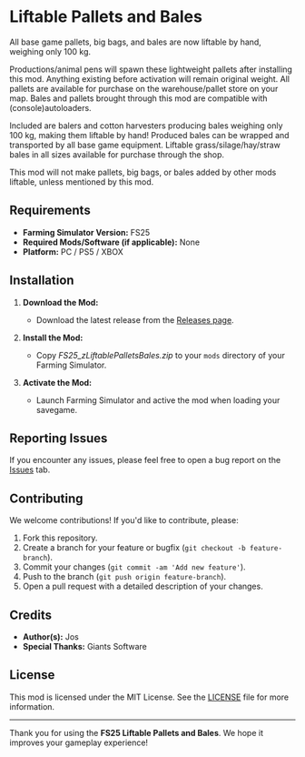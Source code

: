 # Liftable Pallets and Bales

All base game pallets, big bags, and bales are now liftable by hand, weighing only 100 kg.

Productions/animal pens will spawn these lightweight pallets after installing this mod. Anything existing before activation will remain original weight.
All pallets are available for purchase on the warehouse/pallet store on your map.
Bales and pallets brought through this mod are compatible with (console)autoloaders.

Included are balers and cotton harvesters producing bales weighing only 100 kg, making them liftable by hand! Produced bales can be wrapped and transported by all base game equipment.
Liftable grass/silage/hay/straw bales in all sizes available for purchase through the shop.

This mod will not make pallets, big bags, or bales added by other mods liftable, unless mentioned by this mod.
## Requirements

- **Farming Simulator Version:** FS25
- **Required Mods/Software (if applicable):** None
- **Platform:** PC / PS5 / XBOX

## Installation

1. **Download the Mod:**
    - Download the latest release from the [Releases page](https://github.com/Jos-Modding/FS25_zLiftablePalletsBales/releases).

2. **Install the Mod:**
    - Copy _FS25_zLiftablePalletsBales.zip_ to your `mods` directory of your Farming Simulator.

3. **Activate the Mod:**
    - Launch Farming Simulator and active the mod when loading your savegame.

## Reporting Issues

If you encounter any issues, please feel free to open a bug report on the [Issues](https://github.com/Jos-Modding/FS25_zLiftablePalletsBales/issues) tab.

## Contributing

We welcome contributions! If you'd like to contribute, please:

1. Fork this repository.
2. Create a branch for your feature or bugfix (`git checkout -b feature-branch`).
3. Commit your changes (`git commit -am 'Add new feature'`).
4. Push to the branch (`git push origin feature-branch`).
5. Open a pull request with a detailed description of your changes.

## Credits

- **Author(s):** Jos
- **Special Thanks:** Giants Software

## License

This mod is licensed under the MIT License. See the [LICENSE](https://github.com/Jos-Modding/FS25_zLiftablePalletsBales/blob/main/LICENSE) file for more information.

---

Thank you for using the **FS25 Liftable Pallets and Bales**. We hope it improves your gameplay experience!

